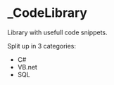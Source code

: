 # _CodeLibrary
 Library with usefull code snippets.

 Split up in 3 categories:
 - C#
 - VB.net 
 - SQL
